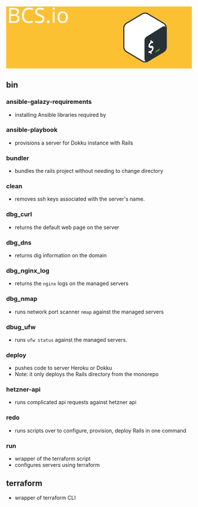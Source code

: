 ![Bash](../docs/images/bash_banner.svg)

## bin

### ansible-galazy-requirements

- installing Ansible libraries required by 

### ansible-playbook

- provisions a server for Dokku instance with Rails

### bundler

 - bundles the rails project without needing to change directory

### clean

- removes ssh keys associated with the server's name.

### dbg_curl

- returns the default web page on the server

### dbg_dns

- returns dig information on the domain

### dbg_nginx_log

-  returns the `nginx` logs on the managed servers

### dbg_nmap

- runs network port scanner `nmap` against the managed servers

### dbug_ufw

- runs `ufw status` against the managed servers.

### deploy

- pushes code to server Heroku or Dokku
- Note: it only deploys the Rails directory from the monorepo

### hetzner-api

- runs complicated api requests against hetzner api

### redo

- runs scripts over to configure, provision, deploy Rails in one command

### run

- wrapper of the terraform script
- configures servers using terraform

## terraform

- wrapper of terraform CLI
